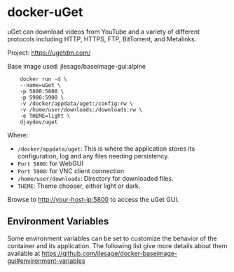 # docker-uGet

uGet can download videos from YouTube and a variety of different protocols including HTTP, HTTPS, FTP, BitTorrent, and Metalinks.

Project: <https://ugetdm.com/>

Base image used: jlesage/baseimage-gui:alpine

```shell
    docker run -d \
    --name=uGet \
    -p 5800:5800 \
    -p 5900:5900 \
    -v /docker/appdata/uget:/config:rw \
    -v /home/user/downloads:/downloads:rw \
    -e THEME=light \
    djaydev/uget
```

Where:

- `/docker/appdata/uget`: This is where the application stores its configuration, log and any files needing persistency.
- `Port 5800`: for WebGUI
- `Port 5900`: for VNC client connection
- `/home/user/downloads`: Directory for downloaded files.
- `THEME`: Theme chooser, either light or dark.

Browse to <http://your-host-ip:5800> to access the uGet GUI.

## Environment Variables

Some environment variables can be set to customize the behavior of the container and its application. The following list give more details about them available at <https://github.com/jlesage/docker-baseimage-gui#environment-variables>
